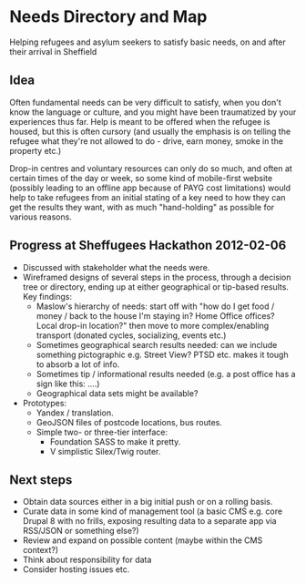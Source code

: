 # Needs Directory and Map

Helping refugees and asylum seekers to satisfy basic needs, on and after their arrival in Sheffield

## Idea

Often fundamental needs can be very difficult to satisfy, when you don't know the language or culture, and you might have been traumatized by your experiences thus far. Help is meant to be offered when the refugee is housed, but this is often cursory (and usually the emphasis is on telling the refugee what they're not allowed to do - drive, earn money, smoke in the property etc.)

Drop-in centres and voluntary resources can only do so much, and often at certain times of the day or week, so some kind of mobile-first website (possibly leading to an offline app because of PAYG cost limitations) would help to take refugees from an initial stating of a key need to how they can get the results they want, with as much "hand-holding" as possible for various reasons.

## Progress at Sheffugees Hackathon 2012-02-06

* Discussed with stakeholder what the needs were.
* Wireframed designs of several steps in the process, through a decision tree or directory, ending up at either geographical or tip-based results. Key findings:
  * Maslow's hierarchy of needs: start off with "how do I get food / money / back to the house I'm staying in? Home Office offices? Local drop-in location?" then move to more complex/enabling transport (donated cycles, socializing, events etc.) 
  * Sometimes geographical search results needed: can we include something pictographic e.g. Street View? PTSD etc. makes it tough to absorb a lot of info.
  * Sometimes tip / informational results needed (e.g. a post office has a sign like this: ....)
  * Geographical data sets might be available?
* Prototypes:
  * Yandex / translation.
  * GeoJSON files of postcode locations, bus routes.
  * Simple two- or three-tier interface:
    * Foundation SASS to make it pretty.
    * V simplistic Silex/Twig router.

## Next steps

* Obtain data sources either in a big initial push or on a rolling basis.
* Curate data in some kind of management tool (a basic CMS e.g. core Drupal 8 with no frills, exposing resulting data to a separate app via RSS/JSON or something else?)
* Review and expand on possible content (maybe within the CMS context?)
* Think about responsibility for data
* Consider hosting issues etc.
